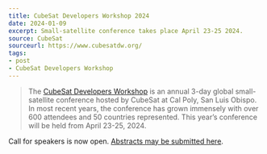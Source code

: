 ```yaml
---
title: CubeSat Developers Workshop 2024
date: 2024-01-09
excerpt: Small-satellite conference takes place April 23-25 2024.
source: CubeSat
sourceurl: https://www.cubesatdw.org/
tags:
- post
- CubeSat Developers Workshop
---
```

> The [CubeSat Developers Workshop](https://www.cubesatdw.org/) is an annual 3-day global small-satellite conference hosted by CubeSat at Cal Poly, San Luis Obispo. In most recent years, the conference has grown immensely with over 600 attendees and 50 countries represented. This year’s conference will be held from April 23-25, 2024.

Call for speakers is now open. [Abstracts may be submitted here](https://www.cubesatdw.org/2024-abstract-submission-form). 